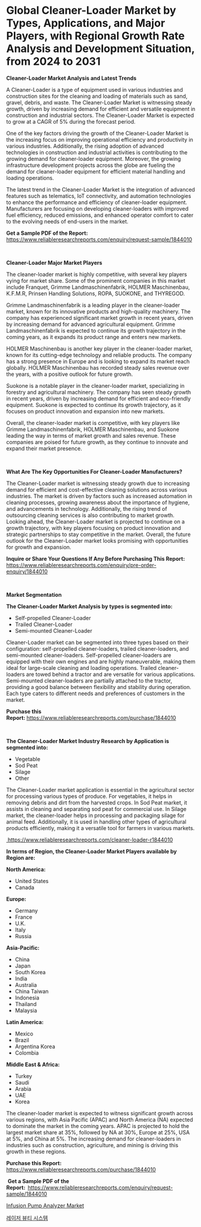<p><h1>Global Cleaner-Loader Market by Types, Applications, and Major Players, with Regional Growth Rate Analysis and Development Situation, from 2024 to 2031</h1></p><p><strong>Cleaner-Loader Market Analysis and Latest Trends</strong></p>
<p><p>A Cleaner-Loader is a type of equipment used in various industries and construction sites for the cleaning and loading of materials such as sand, gravel, debris, and waste. The Cleaner-Loader Market is witnessing steady growth, driven by increasing demand for efficient and versatile equipment in construction and industrial sectors. The Cleaner-Loader Market is expected to grow at a CAGR of 5% during the forecast period.</p><p>One of the key factors driving the growth of the Cleaner-Loader Market is the increasing focus on improving operational efficiency and productivity in various industries. Additionally, the rising adoption of advanced technologies in construction and industrial activities is contributing to the growing demand for cleaner-loader equipment. Moreover, the growing infrastructure development projects across the globe are fueling the demand for cleaner-loader equipment for efficient material handling and loading operations.</p><p>The latest trend in the Cleaner-Loader Market is the integration of advanced features such as telematics, IoT connectivity, and automation technologies to enhance the performance and efficiency of cleaner-loader equipment. Manufacturers are focusing on developing cleaner-loaders with improved fuel efficiency, reduced emissions, and enhanced operator comfort to cater to the evolving needs of end-users in the market.</p></p>
<p><strong>Get a Sample PDF of the Report:&nbsp;</strong> <a href="https://www.reliableresearchreports.com/enquiry/request-sample/1844010">https://www.reliableresearchreports.com/enquiry/request-sample/1844010</a></p>
<p>&nbsp;</p>
<p><strong>Cleaner-Loader Major Market Players</strong></p>
<p><p>The cleaner-loader market is highly competitive, with several key players vying for market share. Some of the prominent companies in this market include Franquet, Grimme Landmaschinenfabrik, HOLMER Maschinenbau, K.F.M.R, Prinsen Handling Solutions, ROPA, SUOKONE, and THYREGOD.</p><p>Grimme Landmaschinenfabrik is a leading player in the cleaner-loader market, known for its innovative products and high-quality machinery. The company has experienced significant market growth in recent years, driven by increasing demand for advanced agricultural equipment. Grimme Landmaschinenfabrik is expected to continue its growth trajectory in the coming years, as it expands its product range and enters new markets.</p><p>HOLMER Maschinenbau is another key player in the cleaner-loader market, known for its cutting-edge technology and reliable products. The company has a strong presence in Europe and is looking to expand its market reach globally. HOLMER Maschinenbau has recorded steady sales revenue over the years, with a positive outlook for future growth.</p><p>Suokone is a notable player in the cleaner-loader market, specializing in forestry and agricultural machinery. The company has seen steady growth in recent years, driven by increasing demand for efficient and eco-friendly equipment. Suokone is expected to continue its growth trajectory, as it focuses on product innovation and expansion into new markets.</p><p>Overall, the cleaner-loader market is competitive, with key players like Grimme Landmaschinenfabrik, HOLMER Maschinenbau, and Suokone leading the way in terms of market growth and sales revenue. These companies are poised for future growth, as they continue to innovate and expand their market presence.</p></p>
<p>&nbsp;</p>
<p><strong>What Are The Key Opportunities For Cleaner-Loader Manufacturers?</strong></p>
<p><p>The Cleaner-Loader market is witnessing steady growth due to increasing demand for efficient and cost-effective cleaning solutions across various industries. The market is driven by factors such as increased automation in cleaning processes, growing awareness about the importance of hygiene, and advancements in technology. Additionally, the rising trend of outsourcing cleaning services is also contributing to market growth. Looking ahead, the Cleaner-Loader market is projected to continue on a growth trajectory, with key players focusing on product innovation and strategic partnerships to stay competitive in the market. Overall, the future outlook for the Cleaner-Loader market looks promising with opportunities for growth and expansion.</p></p>
<p><strong>Inquire or Share Your Questions If Any Before Purchasing This Report:</strong> <a href="https://www.reliableresearchreports.com/enquiry/pre-order-enquiry/1844010">https://www.reliableresearchreports.com/enquiry/pre-order-enquiry/1844010</a></p>
<p>&nbsp;</p>
<p><strong>Market Segmentation</strong></p>
<p><strong>The Cleaner-Loader Market Analysis by types is segmented into:</strong></p>
<p><ul><li>Self-propelled Cleaner-Loader</li><li>Trailed Cleaner-Loader</li><li>Semi-mounted Cleaner-Loader</li></ul></p>
<p><p>Cleaner-Loader market can be segmented into three types based on their configuration: self-propelled cleaner-loaders, trailed cleaner-loaders, and semi-mounted cleaner-loaders. Self-propelled cleaner-loaders are equipped with their own engines and are highly maneuverable, making them ideal for large-scale cleaning and loading operations. Trailed cleaner-loaders are towed behind a tractor and are versatile for various applications. Semi-mounted cleaner-loaders are partially attached to the tractor, providing a good balance between flexibility and stability during operation. Each type caters to different needs and preferences of customers in the market.</p></p>
<p><strong>Purchase this Report:&nbsp;</strong><a href="https://www.reliableresearchreports.com/purchase/1844010">https://www.reliableresearchreports.com/purchase/1844010</a></p>
<p>&nbsp;</p>
<p><strong>The Cleaner-Loader Market Industry Research by Application is segmented into:</strong></p>
<p><ul><li>Vegetable</li><li>Sod Peat</li><li>Silage</li><li>Other</li></ul></p>
<p><p>The Cleaner-Loader market application is essential in the agricultural sector for processing various types of produce. For vegetables, it helps in removing debris and dirt from the harvested crops. In Sod Peat market, it assists in cleaning and separating sod peat for commercial use. In Silage market, the cleaner-loader helps in processing and packaging silage for animal feed. Additionally, it is used in handling other types of agricultural products efficiently, making it a versatile tool for farmers in various markets.</p></p>
<p><a href="https://www.reliableresearchreports.com/cleaner-loader-r1844010">&nbsp;https://www.reliableresearchreports.com/cleaner-loader-r1844010</a></p>
<p><strong>In terms of Region, the Cleaner-Loader Market Players available by Region are:</strong></p>
<p>
    <p> <strong> North America: </strong>
        <ul>
            <li>United States</li>
            <li>Canada</li>
        </ul>
        </p> 
    <p> <strong> Europe: </strong>
        <ul>
            <li>Germany</li>
            <li>France</li>
            <li>U.K.</li>
            <li>Italy</li>
            <li>Russia</li>
        </ul>
        </p> 
    <p> <strong> Asia-Pacific: </strong>
        <ul>
            <li>China</li>
            <li>Japan</li>
            <li>South Korea</li>
            <li>India</li>
            <li>Australia</li>
            <li>China Taiwan</li>
            <li>Indonesia</li>
            <li>Thailand</li>
            <li>Malaysia</li>
        </ul>
        </p> 
    <p> <strong> Latin America: </strong>
        <ul>
            <li>Mexico</li>
            <li>Brazil</li>
            <li>Argentina Korea</li>
            <li>Colombia</li>
        </ul>
        </p> 
    <p> <strong> Middle East & Africa: </strong>
        <ul>
            <li>Turkey</li>
            <li>Saudi</li>
            <li>Arabia</li>
            <li>UAE</li>
            <li>Korea</li>
        </ul>
    </p>
    </p>
<p><p>The cleaner-loader market is expected to witness significant growth across various regions, with Asia Pacific (APAC) and North America (NA) expected to dominate the market in the coming years. APAC is projected to hold the largest market share at 35%, followed by NA at 30%, Europe at 25%, USA at 5%, and China at 5%. The increasing demand for cleaner-loaders in industries such as construction, agriculture, and mining is driving this growth in these regions.</p></p>
<p><strong>Purchase this Report: </strong><a href="https://www.reliableresearchreports.com/purchase/1844010">https://www.reliableresearchreports.com/purchase/1844010</a></p>
<p>&nbsp;<strong>Get a Sample PDF of the Report:&nbsp;&nbsp;</strong><a href="https://www.reliableresearchreports.com/enquiry/request-sample/1844010">https://www.reliableresearchreports.com/enquiry/request-sample/1844010</a></p>
<p><strong></strong></p>
<p><p><a href="https://github.com/flwellarose/Market-Research-Report-List-1/blob/main/infusion-pump-analyzer-market.md">Infusion Pump Analyzer Market</a></p><p><a href="https://github.com/CliftonFisher9067/Market-Research-Report-List-2/blob/main/4803624127082.md">레이저 뷰티 시스템</a></p></p>
